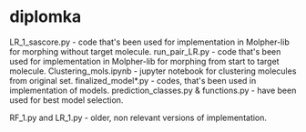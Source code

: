 # diplomka

LR_1_sascore.py - code that's been used for implementation in Molpher-lib for morphing without target molecule.
run_pair_LR.py - code that's been used for implementation in Molpher-lib for morphing from start to target molecule.
Clustering_mols.ipynb - jupyter notebook for clustering molecules from original set.
finalized_model*.py - codes, that's been used in implementation of models.
prediction_classes.py & functions.py - have been used for best model selection.

RF_1.py and LR_1.py - older, non relevant versions of implementation.
